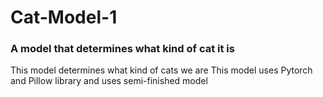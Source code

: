 # Cat-Model-1
### A model that determines what kind of cat it is

This model determines what kind of cats we are
This model uses Pytorch and Pillow library and uses semi-finished model

